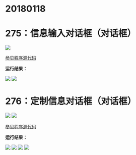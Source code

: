 # 20180118

# 275：信息输入对话框（对话框）

<img src="http://image.renkaigis.com/keepcoding/2018011801.png">

<a href="https://github.com/renkaigis/KeepCoding/tree/master/2018/01/18" target="_blank">参见程序源代码</a>

**运行结果：**

<img src="http://image.renkaigis.com/keepcoding/2018011802.png">

<img src="http://image.renkaigis.com/keepcoding/2018011803.png">

# 276：定制信息对话框（对话框）

<img src="http://image.renkaigis.com/keepcoding/2018011804.png">

<img src="http://image.renkaigis.com/keepcoding/2018011805.png">

<a href="https://github.com/renkaigis/KeepCoding/tree/master/2018/01/18" target="_blank">参见程序源代码</a>

**运行结果：**

<img src="http://image.renkaigis.com/keepcoding/2018011806.png">

<img src="http://image.renkaigis.com/keepcoding/2018011807.png">

<img src="http://image.renkaigis.com/keepcoding/2018011808.png">

<img src="http://image.renkaigis.com/keepcoding/2018011809.png">


